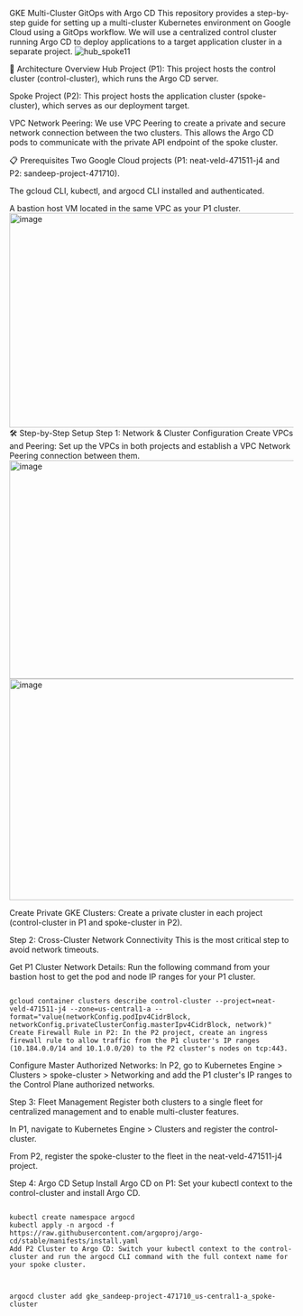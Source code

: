 GKE Multi-Cluster GitOps with Argo CD
This repository provides a step-by-step guide for setting up a multi-cluster Kubernetes environment on Google Cloud using a GitOps workflow. We will use a centralized control cluster running Argo CD to deploy applications to a target application cluster in a separate project.
![hub_spoke11](https://github.com/user-attachments/assets/bdedd7ac-1788-461e-bb51-64c86715bf25)

🚀 Architecture Overview
Hub Project (P1): This project hosts the control cluster (control-cluster), which runs the Argo CD server.

Spoke Project (P2): This project hosts the application cluster (spoke-cluster), which serves as our deployment target.

VPC Network Peering: We use VPC Peering to create a private and secure network connection between the two clusters. This allows the Argo CD pods to communicate with the private API endpoint of the spoke cluster.

📋 Prerequisites
Two Google Cloud projects (P1: neat-veld-471511-j4 and P2: sandeep-project-471710).

The gcloud CLI, kubectl, and argocd CLI installed and authenticated.

A bastion host VM located in the same VPC as your P1 cluster.
<img width="1366" height="380" alt="image" src="https://github.com/user-attachments/assets/5e712025-a308-4b5c-8d51-5da394cfecba" />
🛠️ Step-by-Step Setup
Step 1: Network & Cluster Configuration
Create VPCs and Peering: Set up the VPCs in both projects and establish a VPC Network Peering connection between them.
<img width="979" height="387" alt="image" src="https://github.com/user-attachments/assets/adb8f297-6ed7-40dd-9c2e-19c5c58a7262" />
<img width="979" height="392" alt="image" src="https://github.com/user-attachments/assets/b1f831cf-9bd0-4cfa-bfc1-fb400e49dfb5" />

Create Private GKE Clusters: Create a private cluster in each project (control-cluster in P1 and spoke-cluster in P2).

Step 2: Cross-Cluster Network Connectivity
This is the most critical step to avoid network timeouts.

Get P1 Cluster Network Details: Run the following command from your bastion host to get the pod and node IP ranges for your P1 cluster.

```

gcloud container clusters describe control-cluster --project=neat-veld-471511-j4 --zone=us-central1-a --format="value(networkConfig.podIpv4CidrBlock, networkConfig.privateClusterConfig.masterIpv4CidrBlock, network)"
Create Firewall Rule in P2: In the P2 project, create an ingress firewall rule to allow traffic from the P1 cluster's IP ranges (10.184.0.0/14 and 10.1.0.0/20) to the P2 cluster's nodes on tcp:443.
```
Configure Master Authorized Networks: In P2, go to Kubernetes Engine > Clusters > spoke-cluster > Networking and add the P1 cluster's IP ranges to the Control Plane authorized networks.

Step 3: Fleet Management
Register both clusters to a single fleet for centralized management and to enable multi-cluster features.

In P1, navigate to Kubernetes Engine > Clusters and register the control-cluster.

From P2, register the spoke-cluster to the fleet in the neat-veld-471511-j4 project.

Step 4: Argo CD Setup
Install Argo CD on P1: Set your kubectl context to the control-cluster and install Argo CD.

```

kubectl create namespace argocd
kubectl apply -n argocd -f https://raw.githubusercontent.com/argoproj/argo-cd/stable/manifests/install.yaml
Add P2 Cluster to Argo CD: Switch your kubectl context to the control-cluster and run the argocd CLI command with the full context name for your spoke cluster.

```

```


argocd cluster add gke_sandeep-project-471710_us-central1-a_spoke-cluster
```
